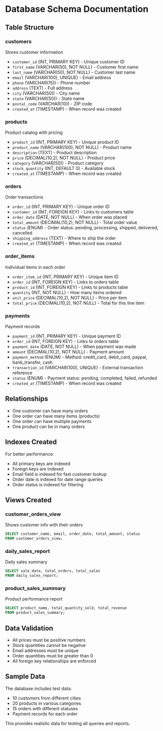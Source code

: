 # Database Schema Documentation

## Table Structure

### customers
Stores customer information
- `customer_id` (INT, PRIMARY KEY) - Unique customer ID
- `first_name` (VARCHAR(50), NOT NULL) - Customer first name
- `last_name` (VARCHAR(50), NOT NULL) - Customer last name
- `email` (VARCHAR(100), UNIQUE) - Email address
- `phone` (VARCHAR(15)) - Phone number
- `address` (TEXT) - Full address
- `city` (VARCHAR(50)) - City name
- `state` (VARCHAR(50)) - State name
- `postal_code` (VARCHAR(10)) - ZIP code
- `created_at` (TIMESTAMP) - When record was created

### products
Product catalog with pricing
- `product_id` (INT, PRIMARY KEY) - Unique product ID
- `product_name` (VARCHAR(100), NOT NULL) - Product name
- `description` (TEXT) - Product description
- `price` (DECIMAL(10,2), NOT NULL) - Product price
- `category` (VARCHAR(50)) - Product category
- `stock_quantity` (INT, DEFAULT 0) - Available stock
- `created_at` (TIMESTAMP) - When record was created

### orders
Order transactions
- `order_id` (INT, PRIMARY KEY) - Unique order ID
- `customer_id` (INT, FOREIGN KEY) - Links to customers table
- `order_date` (DATE, NOT NULL) - When order was placed
- `total_amount` (DECIMAL(10,2), NOT NULL) - Total order value
- `status` (ENUM) - Order status: pending, processing, shipped, delivered, cancelled
- `shipping_address` (TEXT) - Where to ship the order
- `created_at` (TIMESTAMP) - When record was created

### order_items
Individual items in each order
- `order_item_id` (INT, PRIMARY KEY) - Unique item ID
- `order_id` (INT, FOREIGN KEY) - Links to orders table
- `product_id` (INT, FOREIGN KEY) - Links to products table
- `quantity` (INT, NOT NULL) - How many items ordered
- `unit_price` (DECIMAL(10,2), NOT NULL) - Price per item
- `total_price` (DECIMAL(10,2), NOT NULL) - Total for this line item

### payments
Payment records
- `payment_id` (INT, PRIMARY KEY) - Unique payment ID
- `order_id` (INT, FOREIGN KEY) - Links to orders table
- `payment_date` (DATE, NOT NULL) - When payment was made
- `amount` (DECIMAL(10,2), NOT NULL) - Payment amount
- `payment_method` (ENUM) - Method: credit_card, debit_card, paypal, bank_transfer, cash
- `transaction_id` (VARCHAR(100), UNIQUE) - External transaction reference
- `status` (ENUM) - Payment status: pending, completed, failed, refunded
- `created_at` (TIMESTAMP) - When record was created

## Relationships

- One customer can have many orders
- One order can have many items (products)
- One order can have multiple payments
- One product can be in many orders

## Indexes Created

For better performance:
- All primary keys are indexed
- Foreign keys are indexed
- Email field is indexed for fast customer lookup
- Order date is indexed for date range queries
- Order status is indexed for filtering

## Views Created

### customer_orders_view
Shows customer info with their orders
```sql
SELECT customer_name, email, order_date, total_amount, status
FROM customer_orders_view;
```

### daily_sales_report
Daily sales summary
```sql
SELECT sale_date, total_orders, total_sales
FROM daily_sales_report;
```

### product_sales_summary
Product performance report
```sql
SELECT product_name, total_quantity_sold, total_revenue
FROM product_sales_summary;
```

## Data Validation

- All prices must be positive numbers
- Stock quantities cannot be negative
- Email addresses must be unique
- Order quantities must be greater than 0
- All foreign key relationships are enforced

## Sample Data

The database includes test data:
- 10 customers from different cities
- 20 products in various categories
- 15 orders with different statuses
- Payment records for each order

This provides realistic data for testing all queries and reports.